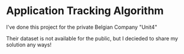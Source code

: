 # Application Tracking Algorithm 

I've done this project for the private Belgian Company "Unit4"

Their dataset is not available for the public, but I decieded to share my solution any ways!
